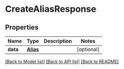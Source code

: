 # CreateAliasResponse


## Properties
Name | Type | Description | Notes
------------ | ------------- | ------------- | -------------
**data** | [**Alias**](Alias.md) |  | [optional] 

[[Back to Model list]](../README.md#documentation-for-models) [[Back to API list]](../README.md#documentation-for-api-endpoints) [[Back to README]](../README.md)


